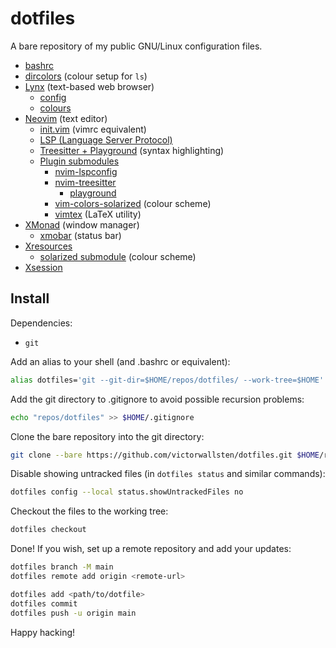 # dotfiles

A bare repository of my public GNU/Linux configuration files.

* [bashrc](.bashrc)
* [dircolors](.config/dircolors/dircolors) (colour setup for `ls`)
* [Lynx](.config/lynx) (text-based web browser)
    * [config](.config/lynx/lynx.cfg)
    * [colours](.config/lynx/lynx.lss)
* [Neovim](.config/nvim) (text editor)
    * [init.vim](.config/nvim/init.vim) (vimrc equivalent)
    * [LSP (Language Server Protocol)](.config/nvim/lsp.vim)
    * [Treesitter + Playground](.config/nvim/treesitter.vim) (syntax highlighting)
    * [Plugin submodules](.config/nvim/pack/plugins/opt)
        * [nvim-lspconfig](https://github.com/neovim/nvim-lspconfig)
        * [nvim-treesitter](https://github.com/nvim-treesitter/nvim-treesitter)
            * [playground](https://github.com/nvim-treesitter/playground)
        * [vim-colors-solarized](https://github.com/altercation/vim-colors-solarized) (colour scheme)
        * [vimtex](https://github.com/lervag/vimtex) (LaTeX utility)
* [XMonad](.config/xmonad/xmonad.hs) (window manager)
    * [xmobar](.config/xmobar/xmobarrc) (status bar)
* [Xresources](.config/Xresources/Xresources)
    * [solarized submodule](https://github.com/solarized/xresources) (colour scheme)
* [Xsession](.xsession)

## Install

Dependencies:
* `git`

Add an alias to your shell (and .bashrc or equivalent):

```bash
alias dotfiles='git --git-dir=$HOME/repos/dotfiles/ --work-tree=$HOME'
```

Add the git directory to .gitignore to avoid possible recursion problems:

```bash
echo "repos/dotfiles" >> $HOME/.gitignore
```

Clone the bare repository into the git directory:

```bash
git clone --bare https://github.com/victorwallsten/dotfiles.git $HOME/repos/dotfiles
```

Disable showing untracked files (in `dotfiles status` and similar commands):

```bash
dotfiles config --local status.showUntrackedFiles no
```

Checkout the files to the working tree:

```bash
dotfiles checkout
```

Done! If you wish, set up a remote repository and add your updates:

```bash
dotfiles branch -M main
dotfiles remote add origin <remote-url>

dotfiles add <path/to/dotfile>
dotfiles commit
dotfiles push -u origin main
```

Happy hacking!
